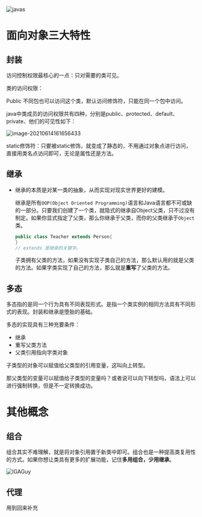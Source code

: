 ![javas](https://cdn.jsdelivr.net/gh/Flionay/pic_bed@master/Upic/202106/javas.png)

# 面向对象三大特性

## 封装

访问控制权限最核心的一点：只对需要的类可见。

类的访问权限：

Public 不同包也可以访问这个类，默认访问修饰符，只能在同一个包中访问。

java中类成员的访问权限共有四种，分别是public、protected、default、private、他们的可见性如下：

![image-20210614161656433](https://cdn.jsdelivr.net/gh/Flionay/pic_bed@master/Upic/202106/image-20210614161656433.png)

static修饰符：只要被static修饰，就变成了静态的，不用通过对象点进行访问，直接用类名点访问即可，无论是属性还是方法。

## 继承

- 继承的本质是对某一类的抽象，从而实现对现实世界更好的建模。

  继承是所有`OOP(Object Oriented Programming)`语言和Java语言都不可或缺的一部分。只要我们创建了一个类，就隐式的继承自Object父类，只不过没有制定。如果你显式指定了父类，那么你继承于父类，而你的父类继承于`Object`类。

  ```java
  public class Teacher extends Person{
  }
  // extends 是继承的关键字。 
  ```

  子类拥有父类的方法，如果没有实现子类自己的方法，那么默认用的就是父类的方法。如果字类实现了自己的方法，那么就是**重写**了父类的方法。

## 多态

​	多态指的是同一个行为具有不同表现形式。是指一个类实例的相同方法具有不同形式的表现。封装和继承是堕胎的基础。

多态的实现具有三种充要条件：

- 继承
- 重写父类方法
- 父类引用指向字类对象

子类型的对象可以赋值给父类型的引用变量，这叫向上转型。

那父类型的变量可以赋值给子类型的变量吗？或者说可以向下转型吗，语法上可以进行强制转换，但是不一定转换成功。

# 其他概念

## 组合

组合其实不难理解，就是将对象引用置于新类中即可。组合也是一种提高类复用性的方式。如果你想让类具有更多的扩展功能，记住**多用组合，少用继承**。

 ![lGAGuy](https://cdn.jsdelivr.net/gh/Flionay/pic_bed@master/Upic/202106/lGAGuy.png)

## 代理

用到回来补充



